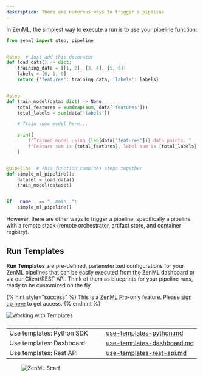 ```yaml
---
description: There are numerous ways to trigger a pipeline
---
```


In ZenML, the simplest way to execute a run is to use your pipeline function:

```python
from zenml import step, pipeline


@step  # Just add this decorator
def load_data() -> dict:
    training_data = [[1, 2], [3, 4], [5, 6]]
    labels = [0, 1, 0]
    return {'features': training_data, 'labels': labels}


@step
def train_model(data: dict) -> None:
    total_features = sum(map(sum, data['features']))
    total_labels = sum(data['labels'])

    # Train some model here...

    print(
        f"Trained model using {len(data['features'])} data points. "
        f"Feature sum is {total_features}, label sum is {total_labels}."
    )


@pipeline  # This function combines steps together 
def simple_ml_pipeline():
    dataset = load_data()
    train_model(dataset)


if __name__ == "__main__":
    simple_ml_pipeline()
```

However, there are other ways to trigger a pipeline, specifically a pipeline 
with a remote stack (remote orchestrator, artifact store, and container 
registry).

## Run Templates

**Run Templates** are pre-defined, parameterized configurations for your ZenML 
pipelines that can be easily executed from the ZenML dashboard or via our 
Client/REST API. Think of them as blueprints for your pipeline runs, ready 
to be customized on the fly.

{% hint style="success" %}
This is a [ZenML Pro](https://zenml.io/pro)-only feature. Please
[sign up here](https://cloud.zenml.io) to get access.
{% endhint %}

![Working with Templates](../../.gitbook/assets/run-templates.gif)

<table data-view="cards"><thead><tr><th></th><th></th><th></th><th data-hidden data-card-target data-type="content-ref"></th></tr></thead><tbody><tr><td>Use templates: Python SDK</td><td></td><td></td><td><a href="use-templates-python.md">use-templates-python.md</a></td></tr><tr><td>Use templates: Dashboard</td><td></td><td></td><td><a href="use-templates-dashboard.md">use-templates-dashboard.md</a></td></tr><tr><td>Use templates: Rest API</td><td></td><td></td><td><a href="use-templates-rest-api.md">use-templates-rest-api.md</a></td></tr></tbody></table>
<figure><img src="https://static.scarf.sh/a.png?x-pxid=f0b4f458-0a54-4fcd-aa95-d5ee424815bc" alt="ZenML Scarf"><figcaption></figcaption></figure>
